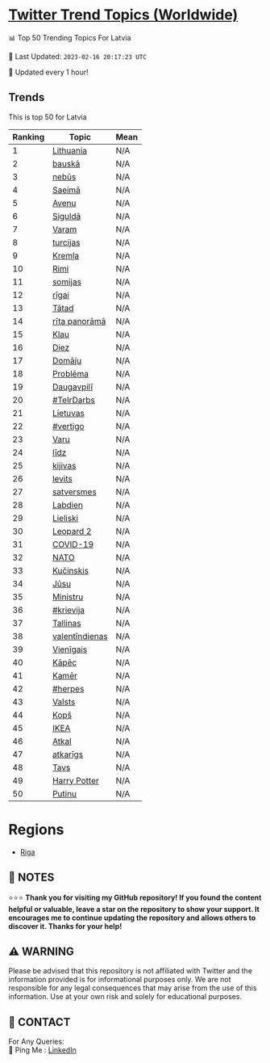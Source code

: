 [Twitter Trend Topics (Worldwide)](https://github.com/ErcinDedeoglu/Twitter-Trend-Topics)
==========


📊 Top 50 Trending Topics For Latvia

📆 Last Updated: `2023-02-16 20:17:23 UTC`

🔧 Updated every 1 hour!


## Trends

This is top 50 for Latvia

| Ranking | Topic | Mean |
| ------- | ------------ | ------------ |
| 1 | [Lithuania](http://twitter.com/search?q=Lithuania) | N/A |
| 2 | [bauskā](http://twitter.com/search?q=bausk%c4%81) | N/A |
| 3 | [nebūs](http://twitter.com/search?q=neb%c5%abs) | N/A |
| 4 | [Saeimā](http://twitter.com/search?q=Saeim%c4%81) | N/A |
| 5 | [Avenu](http://twitter.com/search?q=Avenu) | N/A |
| 6 | [Siguldā](http://twitter.com/search?q=Siguld%c4%81) | N/A |
| 7 | [Varam](http://twitter.com/search?q=Varam) | N/A |
| 8 | [turcijas](http://twitter.com/search?q=turcijas) | N/A |
| 9 | [Kremļa](http://twitter.com/search?q=Krem%c4%bca) | N/A |
| 10 | [Rimi](http://twitter.com/search?q=Rimi) | N/A |
| 11 | [somijas](http://twitter.com/search?q=somijas) | N/A |
| 12 | [rīgai](http://twitter.com/search?q=r%c4%abgai) | N/A |
| 13 | [Tātad](http://twitter.com/search?q=T%c4%81tad) | N/A |
| 14 | [rīta panorāmā](http://twitter.com/search?q=r%c4%abta+panor%c4%81m%c4%81) | N/A |
| 15 | [Klau](http://twitter.com/search?q=Klau) | N/A |
| 16 | [Diez](http://twitter.com/search?q=Diez) | N/A |
| 17 | [Domāju](http://twitter.com/search?q=Dom%c4%81ju) | N/A |
| 18 | [Problēma](http://twitter.com/search?q=Probl%c4%93ma) | N/A |
| 19 | [Daugavpilī](http://twitter.com/search?q=Daugavpil%c4%ab) | N/A |
| 20 | [#TeIrDarbs](http://twitter.com/search?q=%23TeIrDarbs) | N/A |
| 21 | [Lietuvas](http://twitter.com/search?q=Lietuvas) | N/A |
| 22 | [#vertigo](http://twitter.com/search?q=%23vertigo) | N/A |
| 23 | [Varu](http://twitter.com/search?q=Varu) | N/A |
| 24 | [līdz](http://twitter.com/search?q=l%c4%abdz) | N/A |
| 25 | [kijivas](http://twitter.com/search?q=kijivas) | N/A |
| 26 | [levits](http://twitter.com/search?q=levits) | N/A |
| 27 | [satversmes](http://twitter.com/search?q=satversmes) | N/A |
| 28 | [Labdien](http://twitter.com/search?q=Labdien) | N/A |
| 29 | [Lieliski](http://twitter.com/search?q=Lieliski) | N/A |
| 30 | [Leopard 2](http://twitter.com/search?q=Leopard+2) | N/A |
| 31 | [COVID-19](http://twitter.com/search?q=COVID-19) | N/A |
| 32 | [NATO](http://twitter.com/search?q=NATO) | N/A |
| 33 | [Kučinskis](http://twitter.com/search?q=Ku%c4%8dinskis) | N/A |
| 34 | [Jūsu](http://twitter.com/search?q=J%c5%absu) | N/A |
| 35 | [Ministru](http://twitter.com/search?q=Ministru) | N/A |
| 36 | [#krievija](http://twitter.com/search?q=%23krievija) | N/A |
| 37 | [Tallinas](http://twitter.com/search?q=Tallinas) | N/A |
| 38 | [valentīndienas](http://twitter.com/search?q=valent%c4%abndienas) | N/A |
| 39 | [Vienīgais](http://twitter.com/search?q=Vien%c4%abgais) | N/A |
| 40 | [Kāpēc](http://twitter.com/search?q=K%c4%81p%c4%93c) | N/A |
| 41 | [Kamēr](http://twitter.com/search?q=Kam%c4%93r) | N/A |
| 42 | [#herpes](http://twitter.com/search?q=%23herpes) | N/A |
| 43 | [Valsts](http://twitter.com/search?q=Valsts) | N/A |
| 44 | [Kopš](http://twitter.com/search?q=Kop%c5%a1) | N/A |
| 45 | [IKEA](http://twitter.com/search?q=IKEA) | N/A |
| 46 | [Atkal](http://twitter.com/search?q=Atkal) | N/A |
| 47 | [atkarīgs](http://twitter.com/search?q=atkar%c4%abgs) | N/A |
| 48 | [Tavs](http://twitter.com/search?q=Tavs) | N/A |
| 49 | [Harry Potter](http://twitter.com/search?q=Harry+Potter) | N/A |
| 50 | [Putinu](http://twitter.com/search?q=Putinu) | N/A |



# Regions

* [Riga](</Latvia/Riga.md>)



## 📝 NOTES

⭐⭐⭐ **Thank you for visiting my GitHub repository! If you found the content helpful or valuable, leave a star on the repository to show your support. It encourages me to continue updating the repository and allows others to discover it. Thanks for your help!**


## ⚠️ WARNING

Please be advised that this repository is not affiliated with Twitter and the information provided is for informational purposes only. We are not responsible for any legal consequences that may arise from the use of this information. Use at your own risk and solely for educational purposes.


## 📨 CONTACT

 For Any Queries:  
            🏓 Ping Me : [LinkedIn](https://www.linkedin.com/in/ercindedeoglu/)
